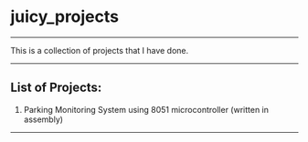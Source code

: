 # juicy_projects
**************************************************
This is a collection of projects that I have done.
**************************************************

List of Projects:
-----------------------------------------------------------------------------
1. Parking Monitoring System using 8051 microcontroller (written in assembly)
-----------------------------------------------------------------------------
